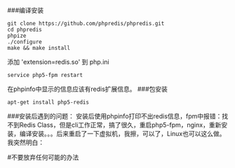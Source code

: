 ###编译安装

```
git clone https://github.com/phpredis/phpredis.git
cd phpredis
phpize
./configure
make && make install
```
添加 'extension=redis.so' 到 php.ini

```
service php5-fpm restart
```

在phpinfo中显示的信息应该有redis扩展信息。
###包安装

```
apt-get install php5-redis
```

###安装后遇到的问题：
安装后使用phpinfo打印不出redis信息，fpm中报错：找不到Redis Class，但是cli工作正常，搞了很久，重启php5-fpm，nginx，重新安装，编译安装。。。后来重启了一下虚拟机，我擦，可以了，Linux也可以这么做。我突然明白：

#不要放弃任何可能的办法